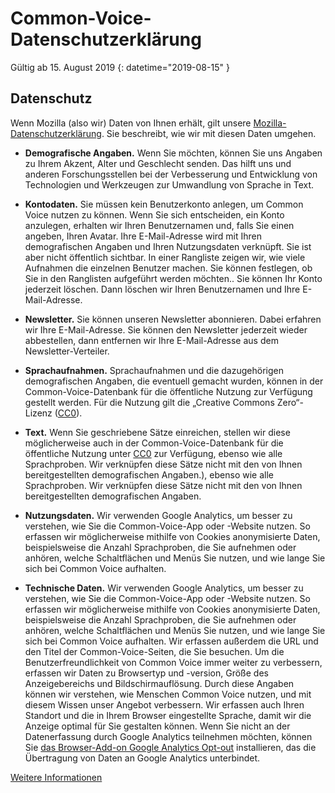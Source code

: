 # Common-Voice-Datenschutzerklärung 

Gültig ab 15. August 2019 {: datetime="2019-08-15" }

## Datenschutz

Wenn Mozilla (also wir) Daten von Ihnen erhält, gilt unsere [Mozilla-Datenschutzerklärung](https://www.mozilla.org/privacy). Sie beschreibt, wie wir mit diesen Daten umgehen.

* **Demografische Angaben.** Wenn Sie möchten, können Sie uns Angaben zu Ihrem Akzent, Alter und Geschlecht senden. Das hilft uns und anderen Forschungsstellen bei der Verbesserung und Entwicklung von Technologien und Werkzeugen zur Umwandlung von Sprache in Text.

* **Kontodaten.** Sie müssen kein Benutzerkonto anlegen, um Common Voice nutzen zu können. Wenn Sie sich entscheiden, ein Konto anzulegen, erhalten wir Ihren Benutzernamen und, falls Sie einen angeben, Ihren Avatar. Ihre E-Mail-Adresse wird mit Ihren demografischen Angaben und Ihren Nutzungsdaten verknüpft. Sie ist aber nicht öffentlich sichtbar. In einer Rangliste zeigen wir, wie viele Aufnahmen die einzelnen Benutzer machen. Sie können festlegen, ob Sie in den Ranglisten aufgeführt werden möchten.. Sie können Ihr Konto jederzeit löschen. Dann löschen wir Ihren Benutzernamen und Ihre E-Mail-Adresse.

* **Newsletter.** Sie können unseren Newsletter abonnieren. Dabei erfahren wir Ihre E-Mail-Adresse. Sie können den Newsletter jederzeit wieder abbestellen, dann entfernen wir Ihre E-Mail-Adresse aus dem Newsletter-Verteiler.

* **Sprachaufnahmen.** Sprachaufnahmen und die dazugehörigen demografischen Angaben, die eventuell gemacht wurden, können in der Common-Voice-Datenbank für die öffentliche Nutzung zur Verfügung gestellt werden. Für die Nutzung gilt die „Creative Commons Zero“-Lizenz ([CC0](https://creativecommons.org/publicdomain/zero/1.0/)).

* **Text.** Wenn Sie geschriebene Sätze einreichen, stellen wir diese möglicherweise auch in der Common-Voice-Datenbank für die öffentliche Nutzung unter [CC0](https://creativecommons.org/publicdomain/zero/1.0/) zur Verfügung, ebenso wie alle Sprachproben. Wir verknüpfen diese Sätze nicht mit den von Ihnen bereitgestellten demografischen Angaben.), ebenso wie alle Sprachproben. Wir verknüpfen diese Sätze nicht mit den von Ihnen bereitgestellten demografischen Angaben.

* **Nutzungsdaten.** Wir verwenden Google Analytics, um besser zu verstehen, wie Sie die Common-Voice-App oder -Website nutzen. So erfassen wir möglicherweise mithilfe von Cookies anonymisierte Daten, beispielsweise die Anzahl Sprachproben, die Sie aufnehmen oder anhören, welche Schaltflächen und Menüs Sie nutzen, und wie lange Sie sich bei Common Voice aufhalten.

* **Technische Daten.** Wir verwenden Google Analytics, um besser zu verstehen, wie Sie die Common-Voice-App oder -Website nutzen. So erfassen wir möglicherweise mithilfe von Cookies anonymisierte Daten, beispielsweise die Anzahl Sprachproben, die Sie aufnehmen oder anhören, welche Schaltflächen und Menüs Sie nutzen, und wie lange Sie sich bei Common Voice aufhalten. Wir erfassen außerdem die URL und den Titel der Common-Voice-Seiten, die Sie besuchen. Um die Benutzerfreundlichkeit von Common Voice immer weiter zu verbessern, erfassen wir Daten zu Browsertyp und -version, Größe des Anzeigebereichs und Bildschirmauflösung. Durch diese Angaben können wir verstehen, wie Menschen Common Voice nutzen, und mit diesem Wissen unser Angebot verbessern. Wir erfassen auch Ihren Standort und die in Ihrem Browser eingestellte Sprache, damit wir die Anzeige optimal für Sie gestalten können. Wenn Sie nicht an der Datenerfassung durch Google Analytics teilnehmen möchten, können Sie [das Browser-Add-on Google Analytics Opt-out](https://tools.google.com/dlpage/gaoptout) installieren, das die Übertragung von Daten an Google Analytics unterbindet.

[Weitere Informationen](https://github.com/mozilla/voice-web/blob/master/docs/data_dictionary.md)

